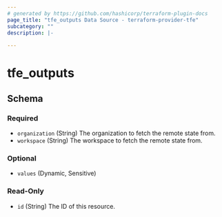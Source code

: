 ```yaml
---
# generated by https://github.com/hashicorp/terraform-plugin-docs
page_title: "tfe_outputs Data Source - terraform-provider-tfe"
subcategory: ""
description: |-
  
---
```


# tfe_outputs





<!-- schema generated by tfplugindocs -->
## Schema

### Required

- `organization` (String) The organization to fetch the remote state from.
- `workspace` (String) The workspace to fetch the remote state from.

### Optional

- `values` (Dynamic, Sensitive)

### Read-Only

- `id` (String) The ID of this resource.

